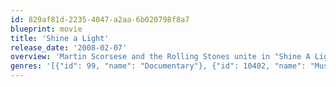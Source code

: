 ```yaml
---
id: 829af81d-2235-4047-a2aa-6b020798f8a7
blueprint: movie
title: 'Shine a Light'
release_date: '2008-02-07'
overview: 'Martin Scorsese and the Rolling Stones unite in "Shine A Light," a look at The Rolling Stones." Scorsese filmed the Stones over a two-day period at the intimate Beacon Theater in New York City in fall 2006. Cinematographers capture the raw energy of the legendary band.'
genres: '[{"id": 99, "name": "Documentary"}, {"id": 10402, "name": "Music"}]'
---
```

